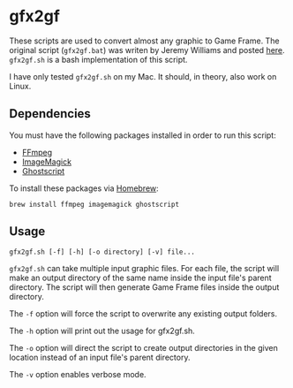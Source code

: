 gfx2gf
======
These scripts are used to convert almost any graphic to Game Frame.
The original script (`gfx2gf.bat`) was writen by Jeremy Williams and
posted [here][1]. `gfx2gf.sh` is a bash implementation of this script.

I have only tested `gfx2gf.sh` on my Mac. It should, in theory, also
work on Linux.

Dependencies
------------
You must have the following packages installed in order to run this
script:

 - [FFmpeg][2]
 - [ImageMagick][3]
 - [Ghostscript][4]

To install these packages via [Homebrew][5]:

    brew install ffmpeg imagemagick ghostscript

Usage
-----

    gfx2gf.sh [-f] [-h] [-o directory] [-v] file...

`gfx2gf.sh` can take multiple input graphic files. For each file,
the script will make an output directory of the same name inside the
input file's parent directory. The script will then generate Game
Frame files inside the output directory.

The `-f` option will force the script to overwrite any existing
output folders.

The `-h` option will print out the usage for gfx2gf.sh.

The `-o` option will direct the script to create output directories
in the given location instead of an input file's parent directory.

The `-v` option enables verbose mode.


  [1]: http://ledseq.com/forums/topic/graphic-conversion-tool-gfx2gf/#post-1220
  [2]: https://www.ffmpeg.org/
  [3]: http://www.imagemagick.org/
  [4]: http://www.ghostscript.com/
  [5]: http://brew.sh/
